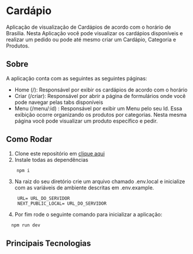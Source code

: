 # Cardápio

Aplicação de visualização de Cardápios de acordo com o horário de Brasilia. Nesta Aplicação você pode visualizar os cardápios disponíveis e realizar um pedido ou pode até mesmo criar um Cardápio, Categoria e Produtos. 

## Sobre

A aplicação conta com as seguintes as seguintes páginas:
- Home (/): Responsável por exibir os cardápios de acordo com o horário
- Criar (/criar): Responsável por abrir a página de formulários onde você pode navegar pelas tabs disponíveis
- Menu (/menu/:id) : Responsável por exibir um Menu pelo seu Id. Essa exibição ocorre organizando os produtos por categorias. Nesta mesma página você pode visualizar um produto específico e pedir.

## Como Rodar

1. Clone este repositório em <a href="https://github.com/taisoliva/cardapio-app"> clique aqui </a>
2. Instale todas as dependências
  ```bash
      npm i
  ```
3. Na raiz do seu diretório crie um arquivo chamado .env.local e inicialize com as variáveis de ambiente descritas em .env.example.
   ```
    URL= URL_DO_SERVIDOR
    NEXT_PUBLIC_LOCAL= URL_DO_SERVIDOR
   ```
4. Por fim rode o seguinte comando para inicializar a aplicação:
```
  npm run dev
```

## Principais Tecnologias
   <img href="https://img.shields.io/badge/next%20js-000000?style=for-the-badge&logo=nextdotjs&logoColor=white"/>
   <img href="https://img.shields.io/badge/Tailwind_CSS-38B2AC?style=for-the-badge&logo=tailwind-css&logoColor=white"/>
   <img href="https://img.shields.io/badge/Material%20UI-007FFF?style=for-the-badge&logo=mui&logoColor=white"/>
